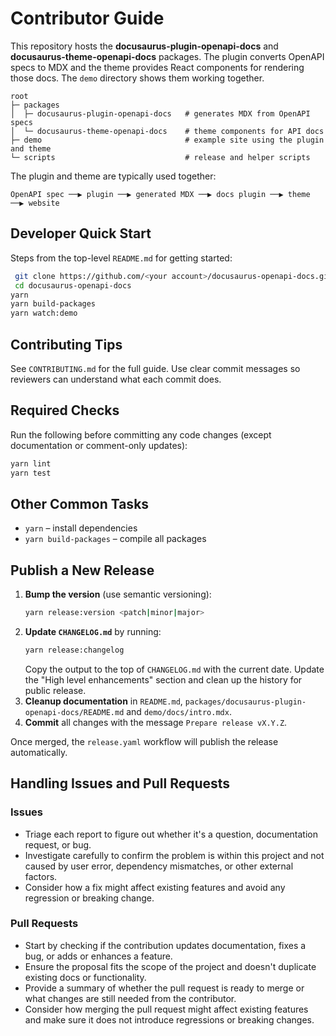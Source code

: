 # Contributor Guide

This repository hosts the **docusaurus-plugin-openapi-docs** and **docusaurus-theme-openapi-docs** packages. The plugin converts OpenAPI specs to MDX and the theme provides React components for rendering those docs. The `demo` directory shows them working together.

```
root
├─ packages
│  ├─ docusaurus-plugin-openapi-docs   # generates MDX from OpenAPI specs
│  └─ docusaurus-theme-openapi-docs    # theme components for API docs
├─ demo                                # example site using the plugin and theme
└─ scripts                             # release and helper scripts
```

The plugin and theme are typically used together:

```
OpenAPI spec ──▶ plugin ──▶ generated MDX ──▶ docs plugin ──▶ theme ──▶ website
```

## Developer Quick Start

Steps from the top-level `README.md` for getting started:

```bash
 git clone https://github.com/<your account>/docusaurus-openapi-docs.git
 cd docusaurus-openapi-docs
yarn
yarn build-packages
yarn watch:demo
```

## Contributing Tips

See `CONTRIBUTING.md` for the full guide. Use clear commit messages so reviewers can understand what each commit does.

## Required Checks

Run the following before committing any code changes (except documentation or comment-only updates):

```bash
yarn lint
yarn test
```

## Other Common Tasks

- `yarn` – install dependencies
- `yarn build-packages` – compile all packages

## Publish a New Release

1. **Bump the version** (use semantic versioning):
   ```bash
   yarn release:version <patch|minor|major>
   ```
2. **Update `CHANGELOG.md`** by running:
   ```bash
   yarn release:changelog
   ```
   Copy the output to the top of `CHANGELOG.md` with the current date. Update the "High level enhancements" section and clean up the history for public release.
3. **Cleanup documentation** in `README.md`, `packages/docusaurus-plugin-openapi-docs/README.md` and `demo/docs/intro.mdx`.
4. **Commit** all changes with the message `Prepare release vX.Y.Z`.

Once merged, the `release.yaml` workflow will publish the release automatically.

## Handling Issues and Pull Requests

### Issues

- Triage each report to figure out whether it's a question, documentation request, or bug.
- Investigate carefully to confirm the problem is within this project and not caused by user error, dependency mismatches, or other external factors.
- Consider how a fix might affect existing features and avoid any regression or breaking change.

### Pull Requests

- Start by checking if the contribution updates documentation, fixes a bug, or adds or enhances a feature.
- Ensure the proposal fits the scope of the project and doesn't duplicate existing docs or functionality.
- Provide a summary of whether the pull request is ready to merge or what changes are still needed from the contributor.
- Consider how merging the pull request might affect existing features and make sure it does not introduce regressions or breaking changes.
